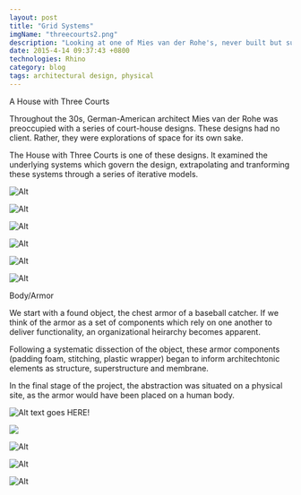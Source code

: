 ```yaml
---
layout: post
title: "Grid Systems"
imgName: "threecourts2.png"
description: "Looking at one of Mies van der Rohe's, never built but supremely interesting."
date: 2015-4-14 09:37:43 +0800
technologies: Rhino
category: blog
tags: architectural design, physical
---
```


A House with Three Courts

Throughout the 30s, German-American architect Mies van der Rohe was preoccupied with a series of court-house designs. These designs had no client. Rather, they were explorations of space for its own sake.

The House with Three Courts is one of these designs. It examined the underlying systems which govern the design, extrapolating and tranforming these systems through a series of iterative models.

![Alt]({{site.baseurl}}/img/threecourts/linedrawings.jpg)

![Alt]({{site.baseurl}}/img/threecourts/grid.jpg)

![Alt]({{site.baseurl}}/img/threecourts/1.jpg)

![Alt]({{site.baseurl}}/img/threecourts/2.jpg)

![Alt]({{site.baseurl}}/img/threecourts/3.jpg)

![Alt]({{site.baseurl}}/img/threecourts/4.jpg)

<!-- ![Alt]({{site.baseurl}}/img/threecourts/render1.jpg)

![Alt]({{site.baseurl}}/img/threecourts/render2.jpg) -->

Body/Armor

We start with a found object, the chest armor of a baseball catcher. If we think of the armor as a set of components which rely on one another to deliver functionality, an organizational heirarchy becomes apparent.

Following a systematic dissection of the object, these armor components (padding foam, stitching, plastic wrapper) began to inform architechtonic elements as structure, superstructure and membrane.

In the final stage of the project, the abstraction was situated on a physical site, as the armor would have been placed on a human body.

![Alt text goes HERE!]({{site.baseurl}}/img/bodyarmor/first-drawing.jpg)

![]({{site.baseurl}}/img/bodyarmor/armor.jpg)

![Alt]({{site.baseurl}}/img/bodyarmor/axons.jpg)

![Alt]({{site.baseurl}}/img/bodyarmor/shell.jpg)

![Alt]({{site.baseurl}}/img/bodyarmor/finalarmor.jpg)





